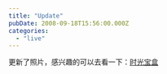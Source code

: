 ```yaml
---
title: "Update"
pubDate: 2008-09-18T15:56:00.000Z
categories: 
  - "live"
---
```


更新了照片，感兴趣的可以去看一下：[时光宝盒](https://photo.liuweinan.com/)
